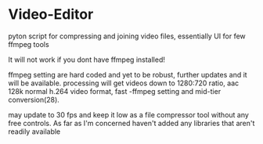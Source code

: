 # Video-Editor
pyton script for compressing and joining video files, essentially UI for few ffmpeg tools

It will not work if you dont have ffmpeg installed!

ffmpeg setting are hard coded and yet to be robust, further updates and it will be available.
processing will get videos down to 1280:720 ratio, aac 128k
normal h.264 video format, fast -ffmpeg setting and mid-tier conversion(28).

may update to 30 fps and keep it low as a file compressor tool without any free controls.
As far as I'm concerned haven't added any libraries that aren't readily available
